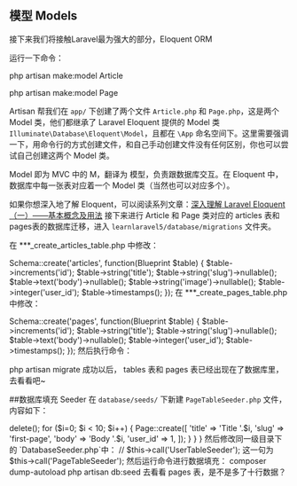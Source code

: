 ## 模型 Models
接下来我们将接触Laravel最为强大的部分，Eloquent ORM

运行一下命令：

php artisan make:model Article

php artisan make:model Page

Artisan 帮我们在 `app/` 下创建了两个文件 `Article.php` 和 `Page.php`，这是两个 Model 类，他们都继承了 Laravel Eloquent 提供的 Model 类 `Illuminate\Database\Eloquent\Model`，且都在 `\App` 命名空间下。这里需要强调一下，用命令行的方式创建文件，和自己手动创建文件没有任何区别，你也可以尝试自己创建这两个 Model 类。

Model 即为 MVC 中的 M，翻译为 模型，负责跟数据库交互。在 Eloquent 中，数据库中每一张表对应着一个 Model 类（当然也可以对应多个）。

如果你想深入地了解 Eloquent，可以阅读系列文章：<a href="http://lvwenhan.com/laravel/421.html">深入理解 Laravel Eloquent（一）——基本概念及用法</a>
接下来进行 Article 和 Page 类对应的 articles 表和 pages表的数据库迁移，进入 `learnlaravel5/database/migrations` 文件夹。

在 ***_create_articles_table.php 中修改：

Schema::create('articles', function(Blueprint $table)
{
	$table->increments('id');
	$table->string('title');
	$table->string('slug')->nullable();
	$table->text('body')->nullable();
	$table->string('image')->nullable();
	$table->integer('user_id');
	$table->timestamps();
});
在 ***_create_pages_table.php 中修改：

Schema::create('pages', function(Blueprint $table)
{
	$table->increments('id');
	$table->string('title');
	$table->string('slug')->nullable();
	$table->text('body')->nullable();
	$table->integer('user_id');
	$table->timestamps();
});
然后执行命令：

php artisan migrate
成功以后， tables 表和 pages 表已经出现在了数据库里，去看看吧~

##数据库填充 Seeder
在 `database/seeds/` 下新建 `PageTableSeeder.php` 文件，内容如下：

<?php

use Illuminate\Database\Seeder;
use App\Page;

class PageTableSeeder extends Seeder {

  public function run()
  {
    DB::table('pages')->delete();

    for ($i=0; $i < 10; $i++) {
      Page::create([
        'title'   => 'Title '.$i,
        'slug'    => 'first-page',
        'body'    => 'Body '.$i,
        'user_id' => 1,
      ]);
    }
  }

}
然后修改同一级目录下的 `DatabaseSeeder.php`中：

// $this->call('UserTableSeeder');
这一句为

$this->call('PageTableSeeder');
然后运行命令进行数据填充：

composer dump-autoload

php artisan db:seed
去看看 pages 表，是不是多了十行数据？